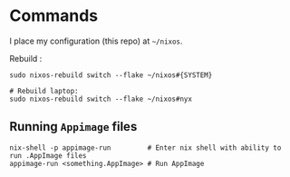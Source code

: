 # Commands
I place my configuration (this repo) at `~/nixos`.

Rebuild :
```shell
sudo nixos-rebuild switch --flake ~/nixos#{SYSTEM}

# Rebuild laptop:
sudo nixos-rebuild switch --flake ~/nixos#nyx
```
## Running `Appimage` files

```shell
nix-shell -p appimage-run         # Enter nix shell with ability to run .AppImage files
appimage-run <something.AppImage> # Run AppImage
```
